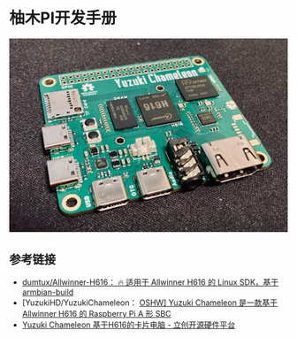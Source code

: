 # 柚木PI开发手册

![开发板](https://github.com/YuzukiHD/YuzukiChameleon/raw/master/Bitmap/main.jpeg)



## 参考链接

- [dumtux/Allwinner-H616： 🔥 适用于 Allwinner H616 的 Linux SDK，基于 armbian-build](https://github.com/dumtux/Allwinner-H616)
- [YuzukiHD/YuzukiChameleon： [OSHW\] Yuzuki Chameleon 是一款基于 Allwinner H616 的 Raspberry Pi A 形 SBC](https://github.com/YuzukiHD/YuzukiChameleon)
- [Yuzuki Chameleon 基于H616的卡片电脑 - 立创开源硬件平台](https://oshwhub.com/gloomyghost/yuzukih616)

